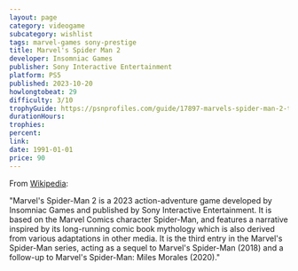 ```yaml
---
layout: page
category: videogame
subcategory: wishlist
tags: marvel-games sony-prestige
title: Marvel's Spider Man 2
developer: Insomniac Games
publisher: Sony Interactive Entertainment
platform: PS5
published: 2023-10-20
howlongtobeat: 29
difficulty: 3/10
trophyGuide: https://psnprofiles.com/guide/17897-marvels-spider-man-2-trophy-guide
durationHours:
trophies:
percent:
link:
date: 1991-01-01
price: 90
---
```


From [Wikipedia](https://en.wikipedia.org/wiki/Spider-Man_2_(2023_video_game)):

"Marvel's Spider-Man 2 is a 2023 action-adventure game developed by Insomniac Games and published by Sony Interactive Entertainment. It is based on the Marvel Comics character Spider-Man, and features a narrative inspired by its long-running comic book mythology which is also derived from various adaptations in other media. It is the third entry in the Marvel's Spider-Man series, acting as a sequel to Marvel's Spider-Man (2018) and a follow-up to Marvel's Spider-Man: Miles Morales (2020)."
